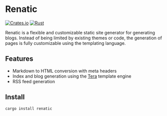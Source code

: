 # Renatic 

[![Crates.io](https://img.shields.io/crates/v/renatic)](https://crates.io/crates/renatic)
[![Rust](https://github.com/rijkvp/renatic/actions/workflows/rust.yml/badge.svg?branch=main)](https://github.com/rijkvp/renatic/actions/workflows/rust.yml)

Renatic is a flexible and customizable static site generator for generating blogs. Instead of being limited by existing themes or code, the generation of pages is fully customizable using the templating language.

## Features

- Markdown to HTML conversion with meta headers
- Index and blog generation using the [Tera](https://tera.netlify.app/) template engine
- RSS feed generation

## Install

`cargo install renatic`
